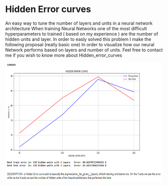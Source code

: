 # Hidden Error curves
An easy way to tune the number of layers and units in a neural network architecture 
When training Neural Networks one of the most difficult hyperparameters to trained ( based on my experience ) 
are the number of hidden units and layer. In order to easly solved this problem I make the following proposal (really basic one)
In order to visualize how our neural Network performs based on layers and number of units. Feel free to contact me if
you wish to know more about Hidden_error_curves

<a href="url"><img src="https://github.com/Ale9806/Hidden_Error_curves/blob/master/hidden_error.PNG" align="left" height="380" width="500"  > </a>
